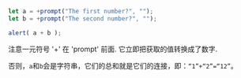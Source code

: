 

```js run demo
let a = +prompt("The first number?", "");
let b = +prompt("The second number?", "");

alert( a + b );
```

注意一元符号 '+' 在 'prompt' 前面. 它立即把获取的值转换成了数字.

否则，`a`和`b`会是字符串，它们的总和就是它们的连接，即：`“1”+“2”=“12”`。
